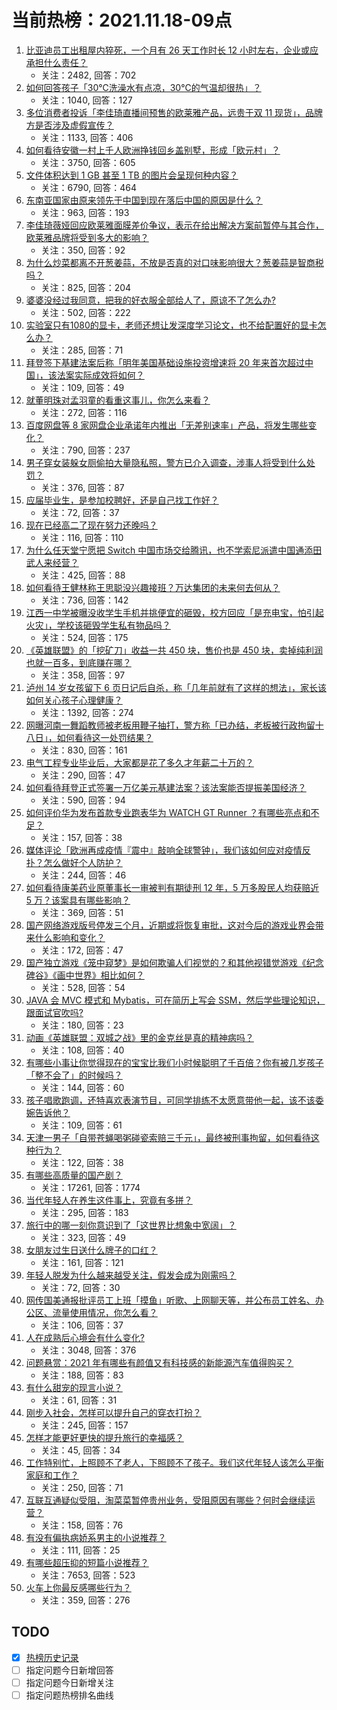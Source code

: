 # 当前热榜：2021.11.18-09点
1. [比亚迪员工出租屋内猝死，一个月有 26 天工作时长 12 小时左右，企业或应承担什么责任？](https://www.zhihu.com/question/499604208)
    * 关注：2482, 回答：702
2. [如何回答孩子「30℃洗澡水有点凉，30℃的气温却很热」？](https://www.zhihu.com/question/498871759)
    * 关注：1040, 回答：127
3. [多位消费者投诉「李佳琦直播间预售的欧莱雅产品，远贵于双 11 现货」，品牌方是否涉及虚假宣传？](https://www.zhihu.com/question/499215160)
    * 关注：1133, 回答：406
4. [如何看待安徽一村上千人欧洲挣钱回乡盖别墅，形成「欧元村」？](https://www.zhihu.com/question/499128919)
    * 关注：3750, 回答：605
5. [文件体积达到 1 GB 甚至 1 TB 的图片会呈现何种内容？](https://www.zhihu.com/question/360608822)
    * 关注：6790, 回答：464
6. [东南亚国家由原来领先于中国到现在落后中国的原因是什么？](https://www.zhihu.com/question/278405298)
    * 关注：963, 回答：193
7. [李佳琦薇娅回应欧莱雅面膜差价争议，表示在给出解决方案前暂停与其合作，欧莱雅品牌将受到多大的影响？](https://www.zhihu.com/question/499654010)
    * 关注：350, 回答：92
8. [为什么炒菜都离不开葱姜蒜，不放是否真的对口味影响很大？葱姜蒜是智商税吗？](https://www.zhihu.com/question/497554683)
    * 关注：825, 回答：204
9. [婆婆没经过我同意，把我的好衣服全部给人了，原谅不了怎么办?](https://www.zhihu.com/question/497812423)
    * 关注：502, 回答：222
10. [实验室只有1080的显卡，老师还想让发深度学习论文，也不给配置好的显卡怎么办？](https://www.zhihu.com/question/495646407)
    * 关注：285, 回答：71
11. [拜登签下基建法案后称「明年美国基础设施投资增速将 20 年来首次超过中国」，该法案实际成效将如何？](https://www.zhihu.com/question/499568874)
    * 关注：109, 回答：49
12. [就董明珠对孟羽童的看重这事儿，你怎么来看？](https://www.zhihu.com/question/498088420)
    * 关注：272, 回答：116
13. [百度网盘等 8 家网盘企业承诺年内推出「无差别速率」产品，将发生哪些变化？](https://www.zhihu.com/question/499568271)
    * 关注：790, 回答：237
14. [男子穿女装躲女厕偷拍大量隐私照，警方已介入调查，涉事人将受到什么处罚？](https://www.zhihu.com/question/499320351)
    * 关注：376, 回答：87
15. [应届毕业生，是参加校聘好，还是自己找工作好？](https://www.zhihu.com/question/496224558)
    * 关注：72, 回答：37
16. [现在已经高二了现在努力还晚吗？](https://www.zhihu.com/question/499406982)
    * 关注：116, 回答：110
17. [为什么任天堂宁愿把 Switch 中国市场交给腾讯，也不学索尼派遣中国通添田武人来经营？](https://www.zhihu.com/question/481979078)
    * 关注：425, 回答：88
18. [如何看待王健林称王思聪没兴趣接班？万达集团的未来何去何从？](https://www.zhihu.com/question/499499278)
    * 关注：736, 回答：142
19. [江西一中学被曝没收学生手机并挑便宜的砸毁，校方回应「是充电宝，怕引起火灾」，学校该砸毁学生私有物品吗？](https://www.zhihu.com/question/499495768)
    * 关注：524, 回答：175
20. [《英雄联盟》的「挖矿刀」收益一共 450 块，售价也是 450 块，卖掉纯利润也就一百多，到底赚在哪？](https://www.zhihu.com/question/418555783)
    * 关注：358, 回答：97
21. [泸州 14 岁女孩留下 6 页日记后自杀，称「几年前就有了这样的想法」，家长该如何关心孩子心理健康？](https://www.zhihu.com/question/499368919)
    * 关注：1392, 回答：274
22. [网曝河南一舞蹈教师被老板用鞭子抽打，警方称「已办结，老板被行政拘留十八日」，如何看待这一处罚结果？](https://www.zhihu.com/question/499505478)
    * 关注：830, 回答：161
23. [电气工程专业毕业后，大家都是花了多久才年薪二十万的？](https://www.zhihu.com/question/499247844)
    * 关注：290, 回答：47
24. [如何看待拜登正式签署一万亿美元基建法案？该法案能否提振美国经济？](https://www.zhihu.com/question/499261664)
    * 关注：590, 回答：94
25. [如何评价华为发布首款专业跑表华为 WATCH GT Runner ？有哪些亮点和不足？](https://www.zhihu.com/question/499643710)
    * 关注：157, 回答：38
26. [媒体评论「欧洲再成疫情『震中』敲响全球警钟」，我们该如何应对疫情反扑？怎么做好个人防护？](https://www.zhihu.com/question/498629273)
    * 关注：244, 回答：46
27. [如何看待康美药业原董事长一审被判有期徒刑 12 年，5 万多股民人均获赔近 5 万？该案具有哪些影响？](https://www.zhihu.com/question/498443549)
    * 关注：369, 回答：51
28. [国产网络游戏版号停发三个月，近期或将恢复审批，这对今后的游戏业界会带来什么影响和变化？](https://www.zhihu.com/question/499275008)
    * 关注：172, 回答：47
29. [国产独立游戏《笼中窥梦》是如何欺骗人们视觉的？和其他视错觉游戏《纪念碑谷》《画中世界》相比如何？](https://www.zhihu.com/question/499287700)
    * 关注：528, 回答：54
30. [JAVA 会 MVC 模式和 Mybatis，可在简历上写会 SSM，然后学些理论知识，跟面试官吹吗?](https://www.zhihu.com/question/462986059)
    * 关注：180, 回答：23
31. [动画《英雄联盟：双城之战》里的金克丝是真的精神病吗？](https://www.zhihu.com/question/498694641)
    * 关注：108, 回答：40
32. [有哪些小事让你觉得现在的宝宝比我们小时候聪明了千百倍？你有被几岁孩子「整不会了」的时候吗？](https://www.zhihu.com/question/498960368)
    * 关注：144, 回答：60
33. [孩子唱歌跑调，还特喜欢表演节目，可同学排练不太愿意带他一起，该不该委婉告诉他？](https://www.zhihu.com/question/499127620)
    * 关注：109, 回答：61
34. [天津一男子「自带苍蝇喝粥碰瓷索赔三千元」，最终被刑事拘留，如何看待这种行为？](https://www.zhihu.com/question/499133534)
    * 关注：122, 回答：38
35. [有哪些高质量的国产剧？](https://www.zhihu.com/question/35010113)
    * 关注：17261, 回答：1774
36. [当代年轻人在养生这件事上，究竟有多拼？](https://www.zhihu.com/question/492695638)
    * 关注：295, 回答：183
37. [旅行中的哪一刻你意识到了「这世界比想象中宽阔」？](https://www.zhihu.com/question/499046025)
    * 关注：323, 回答：49
38. [女朋友过生日送什么牌子的口红？](https://www.zhihu.com/question/498400353)
    * 关注：161, 回答：121
39. [年轻人脱发为什么越来越受关注，假发会成为刚需吗？](https://www.zhihu.com/question/498145120)
    * 关注：72, 回答：30
40. [网传国美通报批评员工上班「摸鱼」听歌、上网聊天等，并公布员工姓名、办公区、流量使用情况，你怎么看？](https://www.zhihu.com/question/499364987)
    * 关注：106, 回答：37
41. [人在成熟后心境会有什么变化?](https://www.zhihu.com/question/479695937)
    * 关注：3048, 回答：376
42. [问题悬赏：2021 年有哪些有颜值又有科技感的新能源汽车值得购买？](https://www.zhihu.com/question/499490881)
    * 关注：188, 回答：83
43. [有什么甜宠的现言小说？](https://www.zhihu.com/question/490753205)
    * 关注：61, 回答：31
44. [刚步入社会，怎样可以提升自己的穿衣打扮？](https://www.zhihu.com/question/497673629)
    * 关注：245, 回答：157
45. [怎样才能更好更快的提升旅行的幸福感？](https://www.zhihu.com/question/489482629)
    * 关注：45, 回答：34
46. [工作特别忙，上照顾不了老人，下照顾不了孩子。我们这代年轻人该怎么平衡家庭和工作？](https://www.zhihu.com/question/494243484)
    * 关注：250, 回答：71
47. [互联互通疑似受阻，淘菜菜暂停贵州业务，受阻原因有哪些？何时会继续运营？](https://www.zhihu.com/question/499382624)
    * 关注：158, 回答：76
48. [有没有偏执病娇系男主的小说推荐？](https://www.zhihu.com/question/485479324)
    * 关注：111, 回答：25
49. [有哪些超压抑的短篇小说推荐？](https://www.zhihu.com/question/339904022)
    * 关注：7653, 回答：523
50. [火车上你最反感哪些行为？](https://www.zhihu.com/question/473364259)
    * 关注：359, 回答：276
## TODO
* [x] [热榜历史记录](hot_history/AllHot.md)
* [ ] 指定问题今日新增回答
* [ ] 指定问题今日新增关注
* [ ] 指定问题热榜排名曲线
